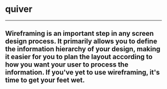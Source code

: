 # quiver
---
Wireframing is an important step in any screen design process. It primarily allows you to define the information hierarchy of your design, making it easier for you to plan the layout according to how you want your user to process the information. If you've yet to use wireframing, it's time to get your feet wet.
---
